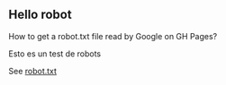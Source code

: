 ## Hello robot

How to get a robot.txt file read by Google on GH Pages?

Esto es un test de robots

See [robot.txt](robot.txt)
